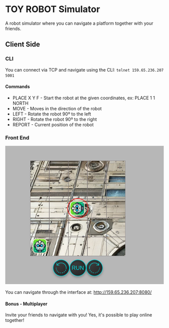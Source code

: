 

# TOY ROBOT Simulator
A robot simulator where you can navigate a platform together with your friends.

## Client Side

### CLI
You can connect via TCP and navigate using the CLI:
``telnet 159.65.236.207 5001``
#### Commands
- PLACE X Y F - Start the robot at the given coordinates, ex: PLACE 1 1 NORTH
- MOVE - Moves in the direction of the robot
- LEFT - Rotate the robot 90º to the left
- RIGHT  - Rotate the robot 90º to the right
- REPORT - Current position of the robot

  
### Front End
![Interface](public/print.png)

You can navigate through the interface at:
http://159.65.236.207:8080/

#### Bonus - Multiplayer
Invite your friends to navigate with you! Yes, it's possible to play online together!

